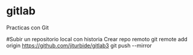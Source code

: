 # gitlab
Practicas con Git

#Subir un repositorio local con historia
Crear repo remoto
git remote add origin https://github.com/jiturbide/gitlab3
git push --mirror

